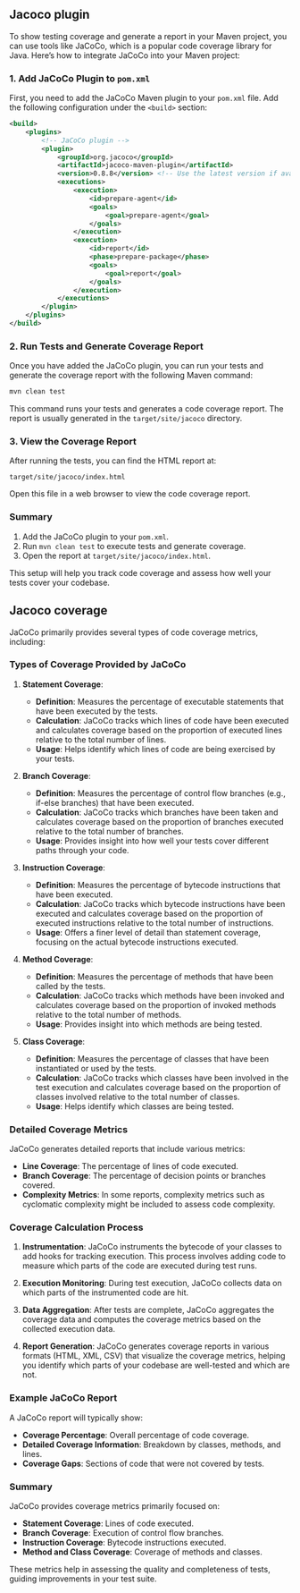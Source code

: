 ## Jacoco plugin

To show testing coverage and generate a report in your Maven project, you can use tools like JaCoCo, which is a popular code coverage library for Java. Here’s how to integrate JaCoCo into your Maven project:

### 1. Add JaCoCo Plugin to `pom.xml`
First, you need to add the JaCoCo Maven plugin to your `pom.xml` file. Add the following configuration under the `<build>` section:

```xml
<build>
    <plugins>
        <!-- JaCoCo plugin -->
        <plugin>
            <groupId>org.jacoco</groupId>
            <artifactId>jacoco-maven-plugin</artifactId>
            <version>0.8.8</version> <!-- Use the latest version if available -->
            <executions>
                <execution>
                    <id>prepare-agent</id>
                    <goals>
                        <goal>prepare-agent</goal>
                    </goals>
                </execution>
                <execution>
                    <id>report</id>
                    <phase>prepare-package</phase>
                    <goals>
                        <goal>report</goal>
                    </goals>
                </execution>
            </executions>
        </plugin>
    </plugins>
</build>
```

### 2. Run Tests and Generate Coverage Report
Once you have added the JaCoCo plugin, you can run your tests and generate the coverage report with the following Maven command:

```bash
mvn clean test
```

This command runs your tests and generates a code coverage report. The report is usually generated in the `target/site/jacoco` directory.

### 3. View the Coverage Report
After running the tests, you can find the HTML report at:

```
target/site/jacoco/index.html
```

Open this file in a web browser to view the code coverage report.

### Summary
1. Add the JaCoCo plugin to your `pom.xml`.
2. Run `mvn clean test` to execute tests and generate coverage.
3. Open the report at `target/site/jacoco/index.html`.

This setup will help you track code coverage and assess how well your tests cover your codebase.

## Jacoco coverage

JaCoCo primarily provides several types of code coverage metrics, including:

### Types of Coverage Provided by JaCoCo

1. **Statement Coverage**:
   - **Definition**: Measures the percentage of executable statements that have been executed by the tests.
   - **Calculation**: JaCoCo tracks which lines of code have been executed and calculates coverage based on the proportion of executed lines relative to the total number of lines.
   - **Usage**: Helps identify which lines of code are being exercised by your tests.

2. **Branch Coverage**:
   - **Definition**: Measures the percentage of control flow branches (e.g., if-else branches) that have been executed.
   - **Calculation**: JaCoCo tracks which branches have been taken and calculates coverage based on the proportion of branches executed relative to the total number of branches.
   - **Usage**: Provides insight into how well your tests cover different paths through your code.

3. **Instruction Coverage**:
   - **Definition**: Measures the percentage of bytecode instructions that have been executed.
   - **Calculation**: JaCoCo tracks which bytecode instructions have been executed and calculates coverage based on the proportion of executed instructions relative to the total number of instructions.
   - **Usage**: Offers a finer level of detail than statement coverage, focusing on the actual bytecode instructions executed.

4. **Method Coverage**:
   - **Definition**: Measures the percentage of methods that have been called by the tests.
   - **Calculation**: JaCoCo tracks which methods have been invoked and calculates coverage based on the proportion of invoked methods relative to the total number of methods.
   - **Usage**: Provides insight into which methods are being tested.

5. **Class Coverage**:
   - **Definition**: Measures the percentage of classes that have been instantiated or used by the tests.
   - **Calculation**: JaCoCo tracks which classes have been involved in the test execution and calculates coverage based on the proportion of classes involved relative to the total number of classes.
   - **Usage**: Helps identify which classes are being tested.

### Detailed Coverage Metrics

JaCoCo generates detailed reports that include various metrics:

- **Line Coverage**: The percentage of lines of code executed.
- **Branch Coverage**: The percentage of decision points or branches covered.
- **Complexity Metrics**: In some reports, complexity metrics such as cyclomatic complexity might be included to assess code complexity.

### Coverage Calculation Process

1. **Instrumentation**: JaCoCo instruments the bytecode of your classes to add hooks for tracking execution. This process involves adding code to measure which parts of the code are executed during test runs.

2. **Execution Monitoring**: During test execution, JaCoCo collects data on which parts of the instrumented code are hit.

3. **Data Aggregation**: After tests are complete, JaCoCo aggregates the coverage data and computes the coverage metrics based on the collected execution data.

4. **Report Generation**: JaCoCo generates coverage reports in various formats (HTML, XML, CSV) that visualize the coverage metrics, helping you identify which parts of your codebase are well-tested and which are not.

### Example JaCoCo Report

A JaCoCo report will typically show:
- **Coverage Percentage**: Overall percentage of code coverage.
- **Detailed Coverage Information**: Breakdown by classes, methods, and lines.
- **Coverage Gaps**: Sections of code that were not covered by tests.

### Summary

JaCoCo provides coverage metrics primarily focused on:
- **Statement Coverage**: Lines of code executed.
- **Branch Coverage**: Execution of control flow branches.
- **Instruction Coverage**: Bytecode instructions executed.
- **Method and Class Coverage**: Coverage of methods and classes.

These metrics help in assessing the quality and completeness of tests, guiding improvements in your test suite.
